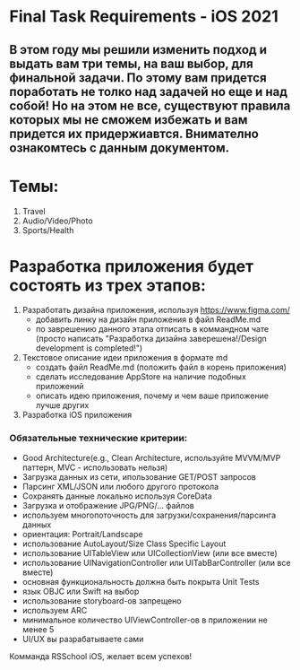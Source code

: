 # Final Task Requirements - iOS 2021

## В этом году мы решили изменить подход и выдать вам три темы, на ваш выбор, для финальной задачи. По этому вам придется поработать не толко над задачей но еще и над собой! Но на этом не все, существуют правила которых мы не сможем избежать и вам придется их придержиавтся. Внимателно ознакомтесь с данным документом.

# Темы:
1. Travel
2. Audio/Video/Photo
3. Sports/Health

# Разработка приложения будет состоять из трех этапов:
1. Разработать дизайна приложения, используя https://www.figma.com/
   - добавить линку на дизайн приложения в файл ReadMe.md
   - по заврешению данного этапа отписать в коммандном чате (просто написать "Разработка дизайна заверешена!/Design development is completed!")
3. Текстовое описание идеи приложения в формате md
   - создать файл ReadMe.md (положить файл в корень приложения)
   - сделать исследование AppStore на наличие подобных приложений 
   - описать идею приложения, почему и чем ваше приложение лучше других
4. Разработка iOS приложения 

### Обязательные технические критерии:
- Good Architecture(e.g., Clean Architecture, используйте MVVM/MVP паттерн, MVC - использовать нельзя)
- Загрузка данных из сети, ипользование GET/POST запросов
- Парсинг XML/JSON или любого другого протокола
- Сохранять данные локально используя CoreData
- Загрузка и отображение JPG/PNG/... файлов 
- используем многопоточность для загрузки/сохранения/парсинга данных
- ориентация: Portrait/Landscape
- использование AutoLayout/Size Class Specific Layout
- использование UITableView или UICollectionView (или все вместе)
- использование UINavigationController или UITabBarController (или все вместе)
- основная функциональность должна быть покрыта Unit Tests
- язык OBJC или Swift на выбор
- использование storyboard-ов запрещено
- используем ARC
- минимальное количество UIViewController-ов в приложении не менее 5
- UI/UX вы разрабатываете сами

Комманда RSSchool iOS, желает всем успехов!
